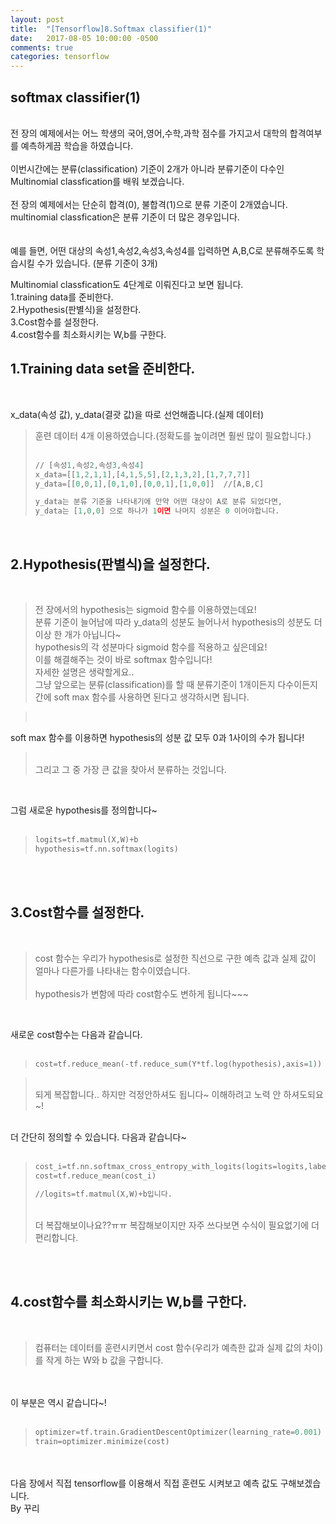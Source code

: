 ```yaml
---
layout: post
title:  "[Tensorflow]8.Softmax classifier(1)"
date:   2017-08-05 10:00:00 -0500
comments: true
categories: tensorflow
---
```



## softmax classifier(1)

<br>
전 장의 예제에서는 어느 학생의 국어,영어,수학,과학 점수를 가지고서 대학의 합격여부를 예측하게끔 학습을 하였습니다. 
<br>
<br>
이번시간에는 분류(classification) 기준이 2개가 아니라 분류기준이 다수인 Multinomial classfication를 배워 보겠습니다.
<br>
<br>
전 장의 예제에서는 단순히 합격(0), 불합격(1)으로 분류 기준이 2개였습니다.
<br>
multinomial classfication은 분류 기준이 더 많은 경우입니다.
<br>
<br>
<br>
예를 들면, 어떤 대상의 속성1,속성2,속성3,속성4를 입력하면 A,B,C로 분류해주도록 학습시킬 수가 있습니다. (분류 기준이 3개) 


Multinomial classfication도 4단계로 이뤄진다고 보면 됩니다.
<br>
1.training data를 준비한다.
<br>
2.Hypothesis(판별식)을 설정한다.
<br>
3.Cost함수를 설정한다.
<br>
4.cost함수를 최소화시키는 W,b를 구한다.
<br>

## 1.Training data set을 준비한다.
<br>

x_data(속성 값), y_data(결괏 값)을 따로 선언해줍니다.(실제 데이터)
<br>

>훈련 데이터 4개 이용하였습니다.(정확도를 높이려면 훨씬 많이 필요합니다.)
><br>
><br>
>
>```python
>// [속성1,속성2,속성3,속성4]
>x_data=[[1,2,1,1],[4,1,5,5],[2,1,3,2],[1,7,7,7]]
>y_data=[[0,0,1],[0,1,0],[0,0,1],[1,0,0]]  //[A,B,C]
>
>y_data는 분류 기준을 나타내기에 만약 어떤 대상이 A로 분류 되었다면,
>y_data는 [1,0,0] 으로 하나가 1이면 나머지 성분은 0 이어야합니다.
>```

<br>

## 2.Hypothesis(판별식)을 설정한다.

<br>

>전 장에서의 hypothesis는 sigmoid 함수를 이용하였는데요!
><br>
>분류 기준이 늘어남에 따라 y_data의 성분도 늘어나서 hypothesis의 성분도 더 이상 한 개가 아닙니다~
><br>
>hypothesis의 각 성분마다 sigmoid 함수를 적용하고 싶은데요!
><br>
>이를 해결해주는 것이 바로 softmax 함수입니다!
><br>
>자세한 설명은 생략할게요..
><br>
>그냥 앞으로는 분류(classification)를 할 때 분류기준이 1개이든지 다수이든지 간에 soft max 함수를 사용하면 된다고 생각하시면 됩니다.

><br>
soft max 함수를 이용하면 hypothesis의 성분 값 모두 0과 1사이의 수가 됩니다!
><br>
>그리고 그 중 가장 큰 값을 찾아서 분류하는 것입니다.

<br>

그럼 새로운 hypothesis를 정의합니다~
<br>
<br>

>```python
>logits=tf.matmul(X,W)+b
>hypothesis=tf.nn.softmax(logits)
>```

<br>
<br>

## 3.Cost함수를 설정한다.

<br>

>cost 함수는 우리가 hypothesis로 설정한 직선으로 구한 예측 값과 실제 값이 얼마나 다른가를 나타내는 함수이였습니다.
><br>
><br>
>hypothesis가 변함에 따라 cost함수도 변하게 됩니다~~~

<br>

새로운 cost함수는 다음과 같습니다.
<br>
<br>

>```python
>cost=tf.reduce_mean(-tf.reduce_sum(Y*tf.log(hypothesis),axis=1))
>```

><br>
>되게 복잡합니다.. 하지만 걱정안하셔도 됩니다~ 이해하려고 노력 안 하셔도되요~!

<br>
더 간단히 정의할 수 있습니다. 다음과 같습니다~
<br>
<br>

>```python
>cost_i=tf.nn.softmax_cross_entropy_with_logits(logits=logits,labels=y_data)
>cost=tf.reduce_mean(cost_i)
>
>//logits=tf.matmul(X,W)+b입니다.
>```
>
><br>
>더 복잡해보이나요??ㅠㅠ 복잡해보이지만 자주 쓰다보면 수식이 필요없기에 더 편리합니다.

<br>
<br>

## 4.cost함수를 최소화시키는 W,b를 구한다.

<br>

>컴퓨터는 데이터를 훈련시키면서 cost 함수(우리가 예측한 값과 실제 값의 차이)를 작게 하는 W와 b 값을 구합니다.

<br>
<br>
이 부분은 역시 같습니다~!
<br>
<br>

>```python
>optimizer=tf.train.GradientDescentOptimizer(learning_rate=0.001)
>train=optimizer.minimize(cost)
>```

<br>
<br>
다음 장에서 직접 tensorflow를 이용해서 직접 훈련도 시켜보고 예측 값도 구해보겠습니다.
<br>
By 꾸리

